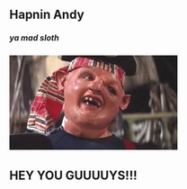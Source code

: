 <html>
<head>
</head>
<body>
<h2>Hapnin Andy</h2>
<h5>ya mad sloth<h5>
<img src="sloth.jpg" alt="yer maw">
<h2>HEY YOU GUUUUYS!!!</h2>
